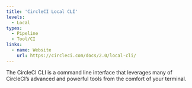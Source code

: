 ```yaml
---
title: 'CircleCI Local CLI'
levels:
  - Local
types:
  - Pipeline
  - Tool/CI
links:
  - name: Website
    url: https://circleci.com/docs/2.0/local-cli/
---
```


The CircleCI CLI is a command line interface that leverages many of CircleCI’s advanced and powerful tools from the comfort of your terminal. 